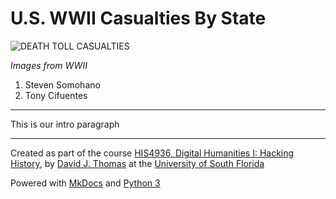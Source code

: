 # U.S. WWII Casualties By State



![DEATH TOLL CASUALTIES](https://i0.kym-cdn.com/entries/icons/original/000/008/940/world-war-2.png)

*Images from WWII*

1. Steven Somohano
2. Tony Cifuentes

---
This is our intro paragraph

---

Created as part of the course [HIS4936, Digital Humanities I: Hacking History](https://hacking-history.readthedocs.io), by [David J. Thomas](https://github.com/thePortus) at the [University of South Florida](https://www.usf.edu)

Powered with [MkDocs](https://mkdocs.org) and [Python 3](https://python.org)
